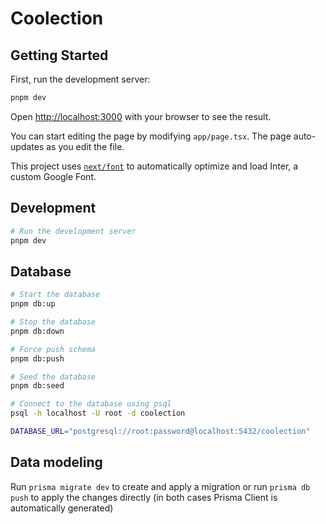 # Coolection

## Getting Started

First, run the development server:

```bash
pnpm dev
```

Open [http://localhost:3000](http://localhost:3000) with your browser to see the result.

You can start editing the page by modifying `app/page.tsx`. The page auto-updates as you edit the file.

This project uses [`next/font`](https://nextjs.org/docs/basic-features/font-optimization) to automatically optimize and load Inter, a custom Google Font.

## Development

```bash
# Run the development server
pnpm dev
```

## Database

```bash
# Start the database
pnpm db:up

# Stop the database
pnpm db:down

# Force push schema
pnpm db:push

# Seed the database
pnpm db:seed

# Connect to the database using psql
psql -h localhost -U root -d coolection

DATABASE_URL="postgresql://root:password@localhost:5432/coolection"
```

## Data modeling

Run `prisma migrate dev` to create and apply a migration or run `prisma db push` to apply the changes directly (in both cases Prisma Client is automatically generated)
